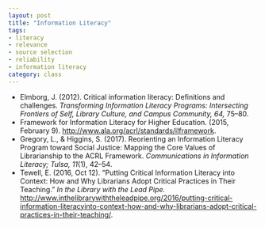 ```yaml
---
layout: post
title: "Information Literacy"
tags: 
- literacy
- relevance
- source selection
- reliability
- information literacy
category: class
---
```


- Elmborg, J. (2012). Critical information literacy: Definitions and challenges. *Transforming Information Literacy Programs: Intersecting Frontiers of Self, Library Culture, and Campus Community, 64,* 75–80.
- Framework for Information Literacy for Higher Education. (2015, February 9). http://www.ala.org/acrl/standards/ilframework.
- Gregory, L., & Higgins, S. (2017). Reorienting an Information Literacy Program toward Social Justice: Mapping the Core Values of Librarianship to the ACRL Framework. *Communications in Information Literacy; Tulsa, 11*(1), 42–54.
- Tewell, E. (2016, Oct 12). “Putting Critical Information Literacy into Context: How and Why Librarians Adopt Critical Practices in Their Teaching.” *In the Library with the Lead Pipe.* http://www.inthelibrarywiththeleadpipe.org/2016/putting-critical-information-literacyinto-context-how-and-why-librarians-adopt-critical-practices-in-their-teaching/.